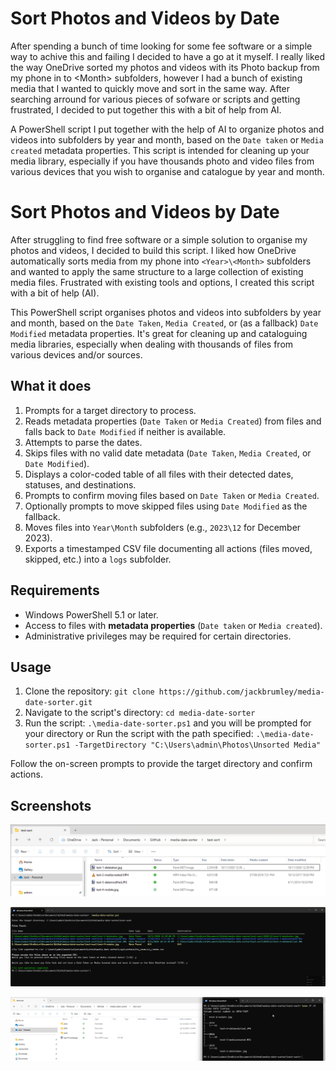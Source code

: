 # Sort Photos and Videos by Date

After spending a bunch of time looking for some fee software or a simple way to achive this and failing I decided to have a go at it myself. I really liked the way OneDrive sorted my photos and videos with its Photo backup from my phone in to <Year>\<Month> subfolders, however I had a bunch of existing media that I wanted to quickly move and sort in the same way. After searching arround for various pieces of sofware or scripts and getting frustrated, I decided to put together this with a bit of help from AI.

A PowerShell script I put together with the help of AI to organize photos and videos into subfolders by year and month, based on the `Date taken` or `Media created` metadata properties. This script is intended for cleaning up your media library, especially if you have thousands photo and video files from various devices that you wish to organise and catalogue by year and month.



# Sort Photos and Videos by Date

After struggling to find free software or a simple solution to organise my photos and videos, I decided to build this script. I liked how OneDrive automatically sorts media from my phone into `<Year>\<Month>` subfolders and wanted to apply the same structure to a large collection of existing media files. Frustrated with existing tools and options, I created this script with a bit of help (AI).

This PowerShell script organises photos and videos into subfolders by year and month, based on the `Date Taken`, `Media Created`, or (as a fallback) `Date Modified` metadata properties. It's great for cleaning up and cataloguing media libraries, especially when dealing with thousands of files from various devices and/or sources.


## What it does

1. Prompts for a target directory to process.
2. Reads metadata properties (`Date Taken` or `Media Created`) from files and falls back to `Date Modified` if neither is available.
3. Attempts to parse the dates.
4. Skips files with no valid date metadata (`Date Taken`, `Media Created`, or `Date Modified`).
5. Displays a color-coded table of all files with their detected dates, statuses, and destinations.
6. Prompts to confirm moving files based on `Date Taken` or `Media Created`.
7. Optionally prompts to move skipped files using `Date Modified` as the fallback.
8. Moves files into `Year\Month` subfolders (e.g., `2023\12` for December 2023).
9. Exports a timestamped CSV file documenting all actions (files moved, skipped, etc.) into a `logs` subfolder.

## Requirements

- Windows PowerShell 5.1 or later.
- Access to files with **metadata properties** (`Date taken` or `Media created`).
- Administrative privileges may be required for certain directories.

## Usage

1. Clone the repository: `git clone https://github.com/jackbrumley/media-date-sorter.git`
2. Navigate to the script's directory: `cd media-date-sorter`
3. Run the script: `.\media-date-sorter.ps1` and you will be prompted for your directory or
Run the script with the path specified: `.\media-date-sorter.ps1 -TargetDirectory "C:\Users\admin\Photos\Unsorted Media"`

Follow the on-screen prompts to provide the target directory and confirm actions.

## Screenshots

![Example Screenshot](screenshots/20241222_130747.png)

![Example Screenshot](screenshots/20241222_130845.png)

![Example Screenshot](screenshots/20241222_131630.png)


